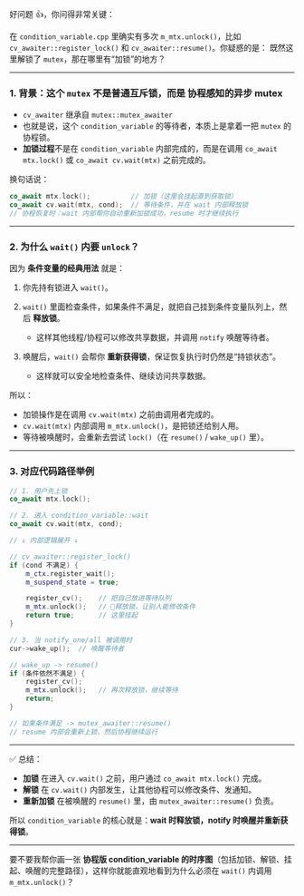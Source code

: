 好问题 👍，你问得非常关键：

在 `condition_variable.cpp` 里确实有多次 `m_mtx.unlock()`，比如 `cv_awaiter::register_lock()` 和 `cv_awaiter::resume()`。你疑惑的是：
既然这里解锁了 `mutex`，那在哪里有“加锁”的地方？

---

### 1. 背景：这个 `mutex` 不是普通互斥锁，而是 **协程感知的异步 mutex**

* `cv_awaiter` 继承自 `mutex::mutex_awaiter`
* 也就是说，这个 `condition_variable` 的等待者，本质上是拿着一把 `mutex` 的协程锁。
* **加锁过程**不是在 `condition_variable` 内部完成的，而是在调用 `co_await mtx.lock()` 或 `co_await cv.wait(mtx)` 之前完成的。

换句话说：

```cpp
co_await mtx.lock();          // 加锁（这里会挂起直到获取锁）
co_await cv.wait(mtx, cond);  // 等待条件，并在 wait 内部释放锁
// 协程恢复时：wait 内部帮你自动重新加锁成功，resume 时才继续执行
```

---

### 2. 为什么 `wait()` 内要 `unlock`？

因为 **条件变量的经典用法** 就是：

1. 你先持有锁进入 `wait()`。
2. `wait()` 里面检查条件，如果条件不满足，就把自己挂到条件变量队列上，然后 **释放锁**。

   * 这样其他线程/协程可以修改共享数据，并调用 `notify` 唤醒等待者。
3. 唤醒后，`wait()` 会帮你 **重新获得锁**，保证恢复执行时仍然是“持锁状态”。

   * 这样就可以安全地检查条件、继续访问共享数据。

所以：

* 加锁操作是在调用 `cv.wait(mtx)` 之前由调用者完成的。
* `cv.wait(mtx)` 内部调用 `m_mtx.unlock()`，是把锁还给别人用。
* 等待被唤醒时，会重新去尝试 `lock()`（在 `resume()` / `wake_up()` 里）。

---

### 3. 对应代码路径举例

```cpp
// 1. 用户先上锁
co_await mtx.lock();

// 2. 进入 condition_variable::wait
co_await cv.wait(mtx, cond);

// ↓ 内部逻辑展开 ↓

// cv_awaiter::register_lock()
if (cond 不满足) {
    m_ctx.register_wait();
    m_suspend_state = true;

    register_cv();    // 把自己放进等待队列
    m_mtx.unlock();   // 🔑释放锁，让别人能修改条件
    return true;      // 这里挂起
}

// 3. 当 notify_one/all 被调用时
cur->wake_up();  // 唤醒等待者

// wake_up -> resume()
if (条件依然不满足) {
    register_cv();
    m_mtx.unlock();   // 再次释放锁，继续等待
    return;
}

// 如果条件满足 -> mutex_awaiter::resume()
// resume 内部会重新上锁，然后协程继续运行
```

---

✅ 总结：

* **加锁** 在进入 `cv.wait()` 之前，用户通过 `co_await mtx.lock()` 完成。
* **解锁** 在 `cv.wait()` 内部发生，让其他协程可以修改条件、发通知。
* **重新加锁** 在被唤醒的 `resume()` 里，由 `mutex_awaiter::resume()` 负责。

所以 `condition_variable` 的核心就是：**wait 时释放锁，notify 时唤醒并重新获得锁**。

---

要不要我帮你画一张 **协程版 condition\_variable 的时序图**（包括加锁、解锁、挂起、唤醒的完整路径），这样你就能直观地看到为什么必须在 `wait()` 内调用 `m_mtx.unlock()`？

